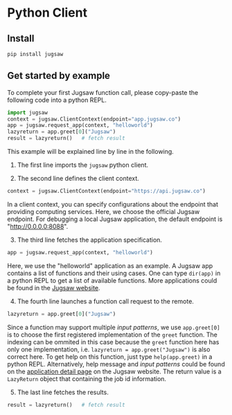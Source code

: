 # Python Client

## Install

```bash
pip install jugsaw
```

## Get started by example

To complete your first Jugsaw function call, please copy-paste the following code into a python REPL.

```python
import jugsaw
context = jugsaw.ClientContext(endpoint="app.jugsaw.co")
app = jugsaw.request_app(context, "helloworld")
lazyreturn = app.greet[0]("Jugsaw")
result = lazyreturn()   # fetch result
```

This example will be explained line by line in the following.

1. The first line imports the `jugsaw` python client.

2. The second line defines the client context.
```python
context = jugsaw.ClientContext(endpoint="https://api.jugsaw.co")
```
In a client context, you can specify configurations about the endpoint that providing computing services.
Here, we choose the official Jugsaw endpoint. For debugging a local Jugsaw application, the default endpoint is "http://0.0.0.0:8088".

3. The third line fetches the application specification.
```python
app = jugsaw.request_app(context, "helloworld")
```
Here, we use the "helloworld" application as an example.
A Jugsaw app contains a list of functions and their using cases.
One can type `dir(app)` in a python REPL to get a list of available functions.
More applications could be found in the [Jugsaw website](https://apps.jugsaw.co).

4. The fourth line launches a function call request to the remote.
```python
lazyreturn = app.greet[0]("Jugsaw")
```
Since a function may support multiple *input patterns*, we use `app.greet[0]` is to choose the first registered implementation of the `greet` function.
The indexing can be ommited in this case because the `greet` function here has only one implementation, i.e. `lazyreturn = app.greet("Jugsaw")` is also correct here.
To get help on this function, just type `help(app.greet)` in a python REPL.
Alternatively, help message and *input patterns* could be found on the [application detail page](https://apps.jugsaw.co/helloworld/details) on the Jugsaw website.
The return value is a `LazyReturn` object that containing the job id information.

5. The last line fetches the results.
```python
result = lazyreturn()   # fetch result
```
